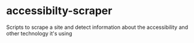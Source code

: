 accessibilty-scraper
====================

Scripts to scrape a site and detect information about the accessibility and other technology it's using